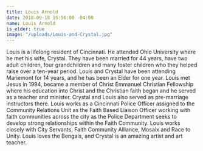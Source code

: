 ```yaml
---
title: Louis Arnold
date: 2018-09-18 15:56:00 -04:00
name: Louis Arnold
is_elder: true
image: "/uploads/Louis-and-Crystal.jpg"
---
```


Louis is a lifelong resident of Cincinnati. He attended Ohio University where he met his wife, Crystal. They have been married for 44 years, have two adult children, four grandchildren and many foster children who they helped raise over a ten-year period. Louis and Crystal have been attending Mariemont for 14 years, and he has been an Elder for one year. Louis met Jesus in 1994, became a member of Christ Emmanuel Christian Fellowship where his education into Christ and the Christian faith began and he served as a teacher and minister. Crystal and Louis also served as pre-marriage instructors there. Louis works as a Cincinnati Police Officer assigned to the Community Relations Unit as the Faith Based Liaison Officer working with faith communities across the city as the Police Department seeks to develop strong relationships within the Faith Community. Louis works closely with City Servants, Faith Community Alliance, Mosaix and Race to Unity. Louis loves the Bengals, and Crystal is an amazing artist and art teacher.
